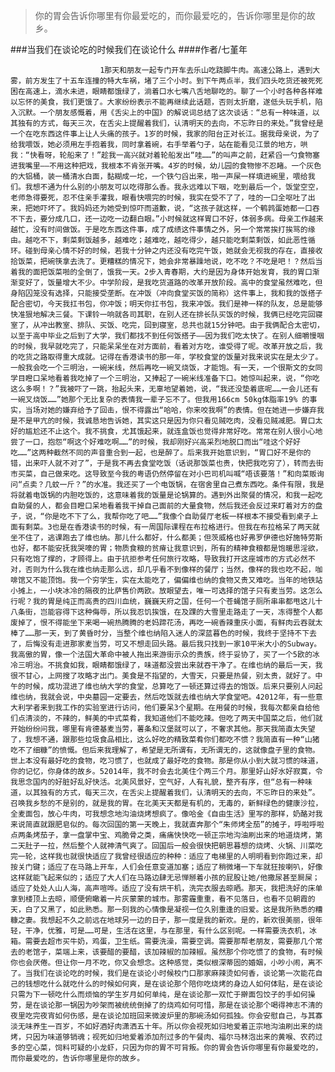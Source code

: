 > 你的胃会告诉你哪里有你最爱吃的，而你最爱吃的，告诉你哪里是你的故乡。

###当我们在谈论吃的时候我们在谈论什么
####作者/七堇年

						1那天和朋友一起专门开车去乐山吃跷脚牛肉。高速公路上，遇到大雾，前方发生了十五车连撞的特大车祸，堵了三个小时。到下午两点半，我们四头吃货还被死死困在高速上，滴水未进，眼睛都饿绿了，淌着口水七嘴八舌地聊吃的。聊了一个小时各种各样难以忘怀的美食，我们更饿了。大家纷纷表示不能再继续此话题，否则太折磨，遂低头玩手机，陷入沉默。一个朋友感慨着，用《舌尖上的中国》的解说词总结了这次谈话：“总有一种味道，以其独有的方式，每天三次，在舌尖上提醒着我们，认清明天的去向，不忘昨日的来处。”我曾经是一个在吃东西这件事上让人头痛的孩子。1岁的时候，我家的阳台正对长江。据我母亲说，为了给我喂饭，她必须用左手抱着我，同时拿着碗，右手举着勺子，站在能看见江景的地方，哄我：“快看呀，轮船来了！”趁我一高兴就对着轮船发出“哇……”的叫声之前，赶紧舀一勺食物塞进我嘴里——不用这种把戏，我根本不肯张开嘴。4岁的时候，幼儿园的食物惨不忍睹。一个灰色的大铝桶，装一桶清水白面，黏糊成一坨，一个铁勺舀出来，啪一声屎一样填进碗里，喂给我们。我想不通为什么别的小朋友可以吃得那么香。我永远难以下咽，吃到最后一个，饭堂空空，老师急得要死，忍不住亲手灌我，眼看快喂完的时候，我实在受不了了，哇的一口全呕吐了出来，把她吓坏了。我妈妈还为她受到惊吓而道歉，说，“这孩子就这样，一个鹌鹑蛋她都一口吞不下去，要分成几口，还一边吃一边翻白眼。”小时候就这样胃口不好，体弱多病。母亲工作越来越忙，没有时间做饭。于是吃东西这件事，成了成绩这件事情之外，另一个常常挨打挨骂的缘由。越吃不下，剩菜剩饭越多，越难吃；越难吃，越吃得少，越只能吃剩菜剩饭，如此恶性循环。碰到母亲心情不好的时候，若我十分钟之内还没有吃完午饭，她就会无视我的存在，直接收拾饭菜，把碗筷拿去洗了。更糟糕的情况下，她会非常暴躁地说，吃不吃？不吃是吧！？然后当着我的面把饭菜啪的全倒了，饿我一天。2步入青春期，大约是因为身体开始发育，我的胃口渐渐变好了，饭量增大不少。中学阶段，是我吃货道路的改革开放阶段。高中的食堂虽然难吃，但身陷囚笼没有选择，只能接受垄断。在冲饭（冲向食堂买饭的简称）这件事上，我和我的饭搭子配合密切，今天我扛书包，你冲饭；明天你扛书包，我来冲饭。我们是神一样的队友，总是能够快准狠地解决三餐。下课铃一响就各司其职，在别人还在排长队买饭的时候，我俩已经吃完回寝室了，从冲出教室、排队、买饭、吃完，回到寝室，总共也就15分钟吧。由于我俩配合太密切，以至于高中毕业之后到了大学，我们都找不到任何饭搭子——因为我们吃太快了。在别人细嚼慢咽的时候，我早就吃完了，只能呆呆坐在对方面前，看着对方吃，谁受得了呢。改革开放之后，我的吃货之路取得重大成就。记得在香港读书的那一年，学校食堂的饭量对我来说实在是太少了。一般我会吃一个三明治，一碗米线，然后再吃一碗叉烧饭，才能饱。有一天，一个很斯文的女同学目瞪口呆地看着我吃掉了一个三明治，又捧起了一碗米线准备下口。她惊叫起来，说，“你吃这么多啊！？”我被吓了一跳，抬起头来，无辜地望着她，说，“我还没垫着底呢……一会儿还有一碗叉烧饭……”她那个无比复杂的表情我一辈子忘不了。但我用166cm 50kg体脂率19% 的事实，当场对她的嫌弃给予了回击，恨不得露出“哈哈，你来咬我啊”的表情。但在她进一步嫌弃我是不是甲亢的时候，我诚恳地告诉她，其实这只是因为你只看见贼吃肉，没看见贼减肥。胃口太好的尴尬还不止这个。我不挑食，尤其饿起来，就连盒饭也觉得非常好吃。常常在别人很小心地尝了一口，抱怨“啊这个好难吃啊……”的时候，我却刚好兴高采烈地脱口而出“哇这个好好吃……”这两种截然不同的声音重合到一起，也是醉了。后来我开始意识到，“胃口好不是你的错，出来吓人就不对了”，于是我不再去食堂吃饭（话说那饭菜也贵，快把我吃穷了），转而去街市买菜，自己做来吃。这导致至今我的粤语仍然停留在对小巴司机叫喊“唔该要落！”和向菜贩询问“点卖？几蚊一斤？”的水准。我还买了一个电饭锅，在宿舍里自己煮东西吃。条件有限，我是将就着电饭锅的内胆吃饭的，这意味着我的饭量是论锅算的。遇到外出聚餐的情况，和我一起吃自助餐的人，都会目瞪口呆地看着我干掉自己面前的大量食物，然后我还会反过来盯着对方的盘子，说，“你是吃不下了么，我帮你吃了吧……”我像个自助餐厅老板一样根本不接受看到桌子上面有剩菜。3也是在香港读书的时候，有一周国际课程在布拉格进行。但我在布拉格呆了两天就坐不住了，逃课跑去了维也纳。那儿什么都好，什么都美；但茨威格也好弗罗伊德也好施特劳斯也好，都不能安抚我哭嚎的胃；物质食粮的贫瘠让我意识到，所有的精神食粮都是饱暖思淫欲，只有吃饱了撑的，才顾得上。由于抗拒参考任何旅行攻略，导致我打开这座城市的方式必然不对，否则为什么我在维也纳走那么远，却几乎看不到像样的餐厅；当然，像样的我也吃不起，咖啡馆又不能顶饱。我一个穷学生，实在太能吃了，偏偏维也纳的食物又贵又难吃。当年的地铁站小摊上，一小块冰冷的隔夜的比萨售价两欧。放眼望去，唯一可选择的馆子只有麦当劳。这怎么行呢？我的胃是纯正而高贵的四川血统，巍巍天府之国，任何一个苍蝇馆子厕所串串都甩这儿十八条街，岂能容得下这种侮辱，所以我忍饥挨饿，在及踝的大雪里走路走了一天，冻得整个人都废掉了，恨不得能坐下来喝一碗热腾腾的老妈蹄花汤，再吃一碗香辣重庆小面，有鲜肉云吞就太棒了……那一天，到了黄昏时分，当整个维也纳陷入迷人的深蓝暮色的时候，我终于坚持不下去了，后悔没有走进那家麦当劳，可又不想走回头路。最后我只找到一家10平米大小的Subway。我高傲的胃，像一个法国大革命中被人拖出来游街示众的贵族，终于妥协了，买了一个5欧的冰冷三明治。不挑食如我，眼睛都饿绿了，味道都没尝出来就吞干净了。在维也纳的最后一天，我很不甘心，上网搜了攻略才出门。美食是不指望的，大雪天，只要是热餐，别太贵，就好了。中午的时候，成功混进了维也纳大学的食堂，总算吃了一顿还算过得去的饱饭。后来只要别人问起维也纳，我就会说，中央墓园一定要去，然后吃饭就去维也纳大学食堂吧。42012年，有一些意大利学者来到我工作的实验室进行访问，他们要呆3个星期。在用餐的时候，我每次都亲自给他们点清淡的，不辣的，鲜美的中式菜肴，我知道他们不能吃辣。但吃了两天中国菜之后，他们就开始纷纷问我，哪里有肯德基麦当劳，薯条和汉堡就可以了，不奢求其他。那天我简直太失望了，我想不通，跟那些垃圾食品相比，这么好吃的精致菜肴你们都吃不惯？我简直有一种“山猪吃不了细糠”的愤慨。但后来我理解了，希望是无所谓有，无所谓无的，这就像盘子里的食物。世上本没有最好吃的食物，吃习惯了，也就成了最好吃的食物。那是你从小到大就习惯的味道，你的记忆，你身体的故乡。52014年，我不时会去北美住个两三个月。那里好山好水好寂寞，令我思念国内的好脏好乱好快活。北美风景好，空气好，人有礼貌，整齐有序，但“总有一种味道，以其独有的方式，每天三次，在舌尖上提醒着我们，认清明天的去向，不忘昨日的来处”。召唤我乡愁的不是别的，就是我的胃。在北美天天都是有机的，无毒的，新鲜绿色的健康沙拉，全麦面包，放心牛肉，可我想念地沟油烧烤想疯了。像哈金《自由生活》里写的那样，奶酪对我来说简直就跟肥皂似的。每次回国的第一天晚上，我就直奔那个“朱师烤全茄”的摊子，呼啦呼啦点两条烤茄子，拿一盘掌中宝、鸡脆骨之类，痛痛快快吃一顿正宗地沟油刷出来的地道烧烤，第二天肚子一拉，然后整个人就神清气爽了。回国后一般会很快把朝思暮想的烧烤、火锅、川菜吃完一轮，这样我也就很快适应了我曾经很适应的种种：适应了电梯里的人明明看到你跑过来，却按关门键；适应了在马路上开车，人们会任意变道加塞；适应了稍微堵一下车就狂按喇叭，好像这样就能飞起来似的；适应了大人们在马路边肆无忌惮掰着小孩的屁股让她/他撒尿甚至屙屎；适应了处处人山人海，高声喧哗。适应了没有烘干机，洗完衣服去晾晒。那天，我把洗好的床单拿到楼顶上去晾，顺便俯瞰着一片灰蒙蒙的城市。那雾霾重重，看不见落日，也看不见朝霞的天，白了又黑了，如此熟悉。那一刻我的心情像是凝视一位久别重逢的旧爱。这是我所熟悉的糟糠之妻。我想起不久之前远在地球另一边的日子，那一度是我的新欢。是的，新欢很美丽，很年轻，干净，优雅，可是……可是，生活在这里，与在那里，有什么区别呢。一样需要洗衣机，冰箱。需要去超市买牛奶，鸡蛋，卫生纸。需要洗澡，需要空调。需要那帮老朋友，需要那几个常去的老馆子，菜端上来，该要醋的要醋，该加辣椒的加辣椒。虽然那个你吃惯了的食物，有时候你也会厌倦。但让你一月不吃，你又会想念。这种感觉，类似根深蒂固的婚姻，小吵小闹，离不了。当我们在谈论吃的时候，我们是在谈论小时候校门口那家麻辣烫如何香，谈论第一次能花自己的钱想吃什么就吃什么的时候如何爽，是在谈论那个陪你吃烧烤的身边人如何体贴，是在谈论只需为下一顿吃什么而烦恼的学生岁月如何单纯，是在谈论那一双忙于擀面包饺子的手如何操劳，是在谈论那一锅因为吵架而被统统倒掉了的烧鸡如何可惜，那是在谈论那个喝得神志不清的夜里吃完夜宵如何伤感，是在谈论加班回来微波炉里的那碗汤如何孤独。你会安慰自己，与其寡淡无味养生一百岁，不如好酒好肉潇洒五十年。所以你会视死如归地爱着正宗地沟油刷出来的烧烤，只因为味道够销魂；视死如归地爱着添加剂过多的午餐肉、福尔马林泡出来的黄喉、农药过多的空心菜，饲料可疑的小龙虾，只因为你的胃不可背叛。你的胃会告诉你哪里有你最爱吃的，而你最爱吃的，告诉你哪里是你的故乡。			  		